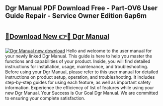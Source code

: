 ## Dgr Manual PDF Download Free - Part-OV6 User Guide Repair - Service Owner Edition 6ap6m

# <h2><a href="http://bc54066.oget.top/?id=Dgr+Manual">🔗Download New 👉🔴 Dgr Manual</a></h2>

[![Dgr Manual new download](https://i.imgur.com/5g1atiW.png)](http://bc54066.oget.top/?id=Dgr+Manual)
Hello and welcome to the user manual for your newly linked Dgr Manual. This guide is here to help you master the functions and capabilities of your product. Inside, you will find detailed instructions for installation, usage, maintenance, and troubleshooting. Before using your Dgr Manual, please refer to this user manual for detailed instructions on product setup, operation, and troubleshooting. It includes step-by-step guides for using each feature, as well as important safety information. Experience the efficiency of list of features while using your new Dgr Manual. Your Success is Our Goal Dgr Manual. We are committed to ensuring your complete satisfaction.
